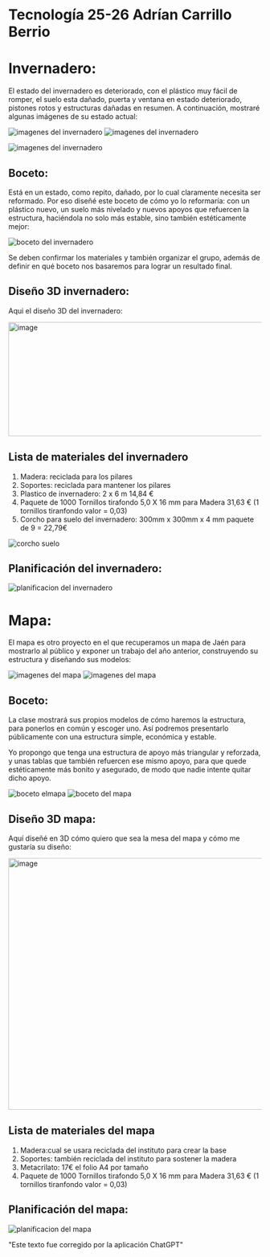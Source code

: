 # Tecnología 25-26 Adrían Carrillo Berrio 
# Invernadero:
El estado del invernadero es deteriorado, con el plástico muy fácil de romper, el suelo esta dañado, puerta y ventana en estado deteriorado, pistones rotos y estructuras dañadas en resumen. A continuación, mostraré algunas imágenes de su estado actual:

![imagenes del invernadero](imagenes/invernadero.jpg)  ![imagenes del invernadero](imagenes/invernadero_1.jpg)

![imagenes del invernadero](imagenes/invernadero_2.jpg)

## Boceto:
Está en un estado, como repito, dañado, por lo cual claramente necesita ser reformado. Por eso diseñé este boceto de cómo yo lo reformaría: con un plástico nuevo, un suelo más nivelado y nuevos apoyos que refuercen la estructura, haciéndola no solo más estable, sino también estéticamente mejor:

![boceto del invernadero](imagenes/bocetoinvernader1.jpg)

Se deben confirmar los materiales y también organizar el grupo, además de definir en qué boceto nos basaremos para lograr un resultado final.

## Diseño 3D invernadero:

Aqui el diseño 3D del invernadero:

<img width="535" height="227" alt="image" src="https://github.com/user-attachments/assets/ec44f594-3c0c-4ac8-b4d4-2fe3d72093ab" />

## Lista de materiales del invernadero

1. Madera: reciclada para los pilares
2. Soportes: reciclada para mantener los pilares
3. Plastico de invernadero: 2 x 6 m 14,84 €
4. Paquete de 1000 Tornillos tirafondo 5,0 X 16 mm para Madera 31,63 € (1 tornillos tiranfondo valor = 0,03)
5.  Corcho para suelo del invernadero: 300mm x 300mm x 4 mm paquete de 9 = 22,79€

![corcho suelo](imagenes/corchosuelo.jpg)

## Planificación del invernadero:

![planificacion del invernadero](imagenes/planificacioninvernadero.png)

# Mapa:
El mapa es otro proyecto en el que recuperamos un mapa de Jaén para mostrarlo al público y exponer un trabajo del año anterior, construyendo su estructura y diseñando sus modelos:

![imagenes del mapa](imagenes/mapa_1.jpg) ![imagenes del mapa](imagenes/mapa_0.jpg)

## Boceto:
La clase mostrará sus propios modelos de cómo haremos la estructura, para ponerlos en común y escoger uno. Así podremos presentarlo públicamente con una estructura simple, económica y estable.

Yo propongo que tenga una estructura de apoyo más triangular y reforzada, y unas tablas que también refuercen ese mismo apoyo, para que quede estéticamente más bonito y asegurado, de modo que nadie intente quitar dicho apoyo.

![boceto elmapa](imagenes/bocetoeluno.jpg) ![boceto del mapa](imagenes/bocetoeldos.jpg)

## Diseño 3D mapa:
Aquí diseñé en 3D cómo quiero que sea la mesa del mapa y cómo me gustaría su diseño:

<img width="756" height="501" alt="image" src="https://github.com/user-attachments/assets/61c20c8e-d766-4019-a436-a10b30dd3f1c" />


## Lista de materiales del mapa

1. Madera:cual se usara reciclada del instituto para crear la base
2. Soportes: también reciclada del instituto para sostener la madera
3. Metacrilato: 17€ el folio A4 por tamaño
4. Paquete de 1000 Tornillos tirafondo 5,0 X 16 mm para Madera 31,63 € (1 tornillos tiranfondo valor = 0,03)



## Planificación del mapa:
![planificacion del mapa](PLANIFICACIONMAPA.png)


"Este texto fue corregido por la aplicación ChatGPT"
